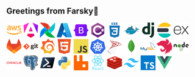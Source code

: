 ## Greetings from Farsky👋

<!--
**Farsky/Farsky** is a ✨ _special_ ✨ repository because its `README.md` (this file) appears on your GitHub profile.

Here are some ideas to get you started:

- 🔭 I’m currently working on ...
- 🌱 I’m currently learning ...
- 👯 I’m looking to collaborate on ...
- 🤔 I’m looking for help with ...
- 💬 Ask me about ...
- 📫 How to reach me: ...
- 😄 Pronouns: ...
- ⚡ Fun fact: ...
-->

<p>
  <img src="https://github.com/devicons/devicon/blob/master/icons/amazonwebservices/amazonwebservices-plain-wordmark.svg" class="tech-stack-icon" title="AWS" alt="AWS" style="width: 40px; height: 40px;" />
  <img src="https://github.com/devicons/devicon/blob/master/icons/angular/angular-original.svg" class="tech-stack-icon" title="Angular" alt="Angular" style="width: 40px; height: 40px;" />
  <img src="https://github.com/devicons/devicon/blob/master/icons/apacheairflow/apacheairflow-original.svg" class="tech-stack-icon" title="Airflow" alt="Airflow" style="width: 40px; height: 40px;" />
  <img src="https://github.com/devicons/devicon/blob/master/icons/azure/azure-original.svg" class="tech-stack-icon" title="Azure" alt="Azure" style="width: 40px; height: 40px;" />
  <img src="https://github.com/devicons/devicon/blob/master/icons/bootstrap/bootstrap-original.svg" class="tech-stack-icon" title="Bootstrap" alt="Bootstrap" style="width: 40px; height: 40px;" />
  <img src="https://github.com/devicons/devicon/blob/master/icons/csharp/csharp-original.svg" class="tech-stack-icon" title="C#" alt="C#" style="width: 40px; height: 40px;" />
  <img src="https://github.com/devicons/devicon/blob/master/icons/css3/css3-plain-wordmark.svg" class="tech-stack-icon" title="CSS3" alt="CSS" style="width: 40px; height: 40px;" />
  <img src="https://github.com/devicons/devicon/blob/master/icons/docker/docker-original.svg" class="tech-stack-icon" title="Docker" alt="Docker" style="width: 40px; height: 40px;" />
  <img src="https://github.com/devicons/devicon/blob/master/icons/django/django-plain.svg" class="tech-stack-icon" title="Django" alt="Django" style="width: 40px; height: 40px;" />
  <img src="https://github.com/devicons/devicon/blob/master/icons/elasticsearch/elasticsearch-original.svg" class="tech-stack-icon" title="Elasticsearch" alt="Elasticsearch" style="width: 40px; height: 40px;" />
  <img src="https://github.com/devicons/devicon/blob/master/icons/express/express-original.svg" class="tech-stack-icon" title="Express" alt="Express" style="width: 40px; height: 40px;" />
  <img src="https://github.com/devicons/devicon/blob/master/icons/gitlab/gitlab-original.svg" class="tech-stack-icon" title="GitLab" alt="GitLab" style="width: 40px; height: 40px;" />
  <img src="https://github.com/devicons/devicon/blob/master/icons/git/git-original-wordmark.svg" class="tech-stack-icon" title="Git" **alt="Git" style="width: 40px; height: 40px;" />
  <img src="https://github.com/devicons/devicon/blob/master/icons/grafana/grafana-original.svg" class="tech-stack-icon" title="Grafana" alt="Grafana" style="width: 40px; height: 40px;" />
  <img src="https://github.com/devicons/devicon/blob/master/icons/html5/html5-original.svg" class="tech-stack-icon" title="HTML5" alt="HTML5" style="width: 40px; height: 40px;" />
  <img src="https://github.com/devicons/devicon/blob/master/icons/javascript/javascript-original.svg" class="tech-stack-icon" title="JavaScript" alt="JavaScript" style="width: 40px; height: 40px;" />
  <img src="https://github.com/devicons/devicon/blob/master/icons/kubernetes/kubernetes-original.svg" class="tech-stack-icon" title="Kubernetes" alt="Kubernetes" style="width: 40px; height: 40px;" />
  <img src="https://github.com/devicons/devicon/blob/master/icons/microsoftsqlserver/microsoftsqlserver-original.svg" class="tech-stack-icon" title="MSSQL" alt="MSSQL" style="width: 40px; height: 40px;" />
  <img src="https://github.com/devicons/devicon/blob/master/icons/mongodb/mongodb-original.svg" class="tech-stack-icon" title="MongoDB" alt="MongoDB" style="width: 40px; height: 40px;" />
  <img src="https://github.com/devicons/devicon/blob/master/icons/mysql/mysql-original-wordmark.svg" class="tech-stack-icon" title="MySQL" alt="MySQL" style="width: 40px; height: 40px;" />
  <img src="https://github.com/devicons/devicon/blob/master/icons/nestjs/nestjs-original.svg" class="tech-stack-icon" title="MongoDB" alt="MongoDB" style="width: 40px; height: 40px;" />
  <img src="https://github.com/devicons/devicon/blob/master/icons/nodejs/nodejs-original-wordmark.svg" class="tech-stack-icon" title="NodeJS" alt="NodeJS" style="width: 40px; height: 40px;" />
  <img src="https://github.com/devicons/devicon/blob/master/icons/oracle/oracle-original.svg" class="tech-stack-icon" title="Oracle" alt="Oracle" style="width: 40px; height: 40px;" />
  <img src="https://github.com/devicons/devicon/blob/master/icons/postgresql/postgresql-original.svg" class="tech-stack-icon" title="PostgreSQL" alt="PostgreSQL" style="width: 40px; height: 40px;" />
  <img src="https://github.com/devicons/devicon/blob/master/icons/powershell/powershell-original.svg" class="tech-stack-icon" title="PowerShell" alt="PowerShell" style="width: 40px; height: 40px;" />
  <img src="https://github.com/devicons/devicon/blob/master/icons/python/python-original.svg" class="tech-stack-icon" title="Python" alt="Python" style="width: 40px; height: 40px;" />
  <img src="https://github.com/devicons/devicon/blob/master/icons/rabbitmq/rabbitmq-original.svg" class="tech-stack-icon" title="RabbitMQ" alt="RabbitMQ" style="width: 40px; height: 40px;" />
  <img src="https://github.com/devicons/devicon/blob/master/icons/react/react-original-wordmark.svg" class="tech-stack-icon" title="React" alt="React" style="width: 40px; height: 40px;" />
  <img src="https://github.com/devicons/devicon/blob/master/icons/redis/redis-original.svg" class="tech-stack-icon" title="Redis" alt="Redis" style="width: 40px; height: 40px;" />
  <img src="https://github.com/devicons/devicon/blob/master/icons/tailwindcss/tailwindcss-original.svg" class="tech-stack-icon" title="TailwindCSS" alt="TailwindCSS" style="width: 40px; height: 40px;" />
  <img src="https://github.com/devicons/devicon/blob/master/icons/typescript/typescript-original.svg" class="tech-stack-icon" title="TypeScript" alt="TypeScript" style="width: 40px; height: 40px;" />
  <img src="https://github.com/devicons/devicon/blob/master/icons/vuejs/vuejs-original.svg" class="tech-stack-icon" title="VueJS" alt="VueJS" style="width: 40px; height: 40px;" />
</p>
